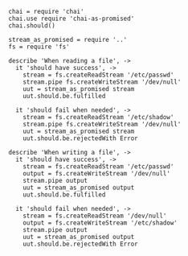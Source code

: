     chai = require 'chai'
    chai.use require 'chai-as-promised'
    chai.should()

    stream_as_promised = require '..'
    fs = require 'fs'

    describe 'When reading a file', ->
      it 'should have success', ->
        stream = fs.createReadStream '/etc/passwd'
        stream.pipe fs.createWriteStream '/dev/null'
        uut = stream_as_promised stream
        uut.should.be.fulfilled

      it 'should fail when needed', ->
        stream = fs.createReadStream '/etc/shadow'
        stream.pipe fs.createWriteStream '/dev/null'
        uut = stream_as_promised stream
        uut.should.be.rejectedWith Error

    describe 'When writing a file', ->
      it 'should have success', ->
        stream = fs.createReadStream '/etc/passwd'
        output = fs.createWriteStream '/dev/null'
        stream.pipe output
        uut = stream_as_promised output
        uut.should.be.fulfilled

      it 'should fail when needed', ->
        stream = fs.createReadStream '/dev/null'
        output = fs.createWriteStream '/etc/shadow'
        stream.pipe output
        uut = stream_as_promised output
        uut.should.be.rejectedWith Error


